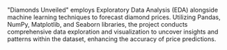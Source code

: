 "Diamonds Unveiled" employs Exploratory Data Analysis (EDA) alongside machine learning techniques to forecast diamond prices. Utilizing Pandas, NumPy, Matplotlib, and Seaborn libraries, the project conducts comprehensive data exploration and visualization to uncover insights and patterns within the dataset, enhancing the accuracy of price predictions.
